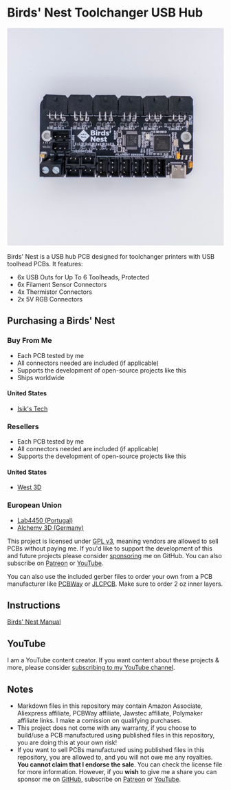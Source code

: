 # Birds' Nest Toolchanger USB Hub
![Birds' Nest PCB](./Images/PCB.jpg)

Birds' Nest is a USB hub PCB designed for toolchanger printers with USB toolhead PCBs. It features:
- 6x USB Outs for Up To 6 Toolheads, Protected
- 6x Filament Sensor Connectors
- 4x Thermistor Connectors
- 2x 5V RGB Connectors

## Purchasing a Birds' Nest
### Buy From Me
- Each PCB tested by me
- All connectors needed are included (if applicable)
- Supports the development of open-source projects like this
- Ships worldwide

#### United States
- [Isik's Tech](https://store.isiks.tech/products/birds-nest)

### Resellers
- Each PCB tested by me
- All connectors needed are included (if applicable)
- Supports the development of open-source projects like this
#### United States
- [West 3D](https://west3d.com/products/birds-nest-usb-hub-for-toolchangers-pcb-by-isiks-tech)
### European Union
- [Lab4450 (Portugal)](https://lab4450.com/product/birds-nest-usb-hub-for-toolchanger/)
- [Alchemy 3D (Germany)](https://alchemy3d.de/products/birds-nest-usb-hub-by-isik-s-tech)

This project is licensed under [GPL v3](./LICENSE), meaning vendors are allowed to sell PCBs without paying me. If you'd like to support the development of this and future projects please consider [sponsoring](https://github.com/sponsors/xbst) me on GitHub. You can also subscribe on [Patreon](https://l.isiks.tech/patreon) or [YouTube](https://l.isiks.tech/member).

You can also use the included gerber files to order your own from a PCB manufacturer like [PCBWay](https://www.pcbway.com/setinvite.aspx?inviteid=374841) or [JLCPCB](https://jlcpcb.com/). Make sure to order 2 oz inner layers.
<br>

## Instructions

[Birds' Nest Manual](./Docs/Birds-Nest-Manual.pdf)

## YouTube

I am a YouTube content creator. If you want content about these projects & more, please consider [subscribing to my YouTube channel](https://www.youtube.com/channel/UClAWYmCkHjsbaX9Wz1df2mg).

## Notes
- Markdown files in this repository may contain Amazon Associate, Aliexpress affiliate, PCBWay affiliate, Jawstec affiliate, Polymaker affiliate links. I make a comission on qualifying purchases.
- This project does not come with any warranty, if you choose to build/use a PCB manufactured using published files in this repository, you are doing this at your own risk!
- If you want to sell PCBs manufactured using published files in this repository, you are allowed to, and you will not owe me any royalties. **You cannot claim that I endorse the sale**. You can check the license file for more information. However, if you **wish** to give me a share you can sponsor me on [GitHub](https://github.com/sponsors/xbst), subscribe on [Patreon](https://l.isiks.tech/patreon) or [YouTube](https://l.isiks.tech/member).
